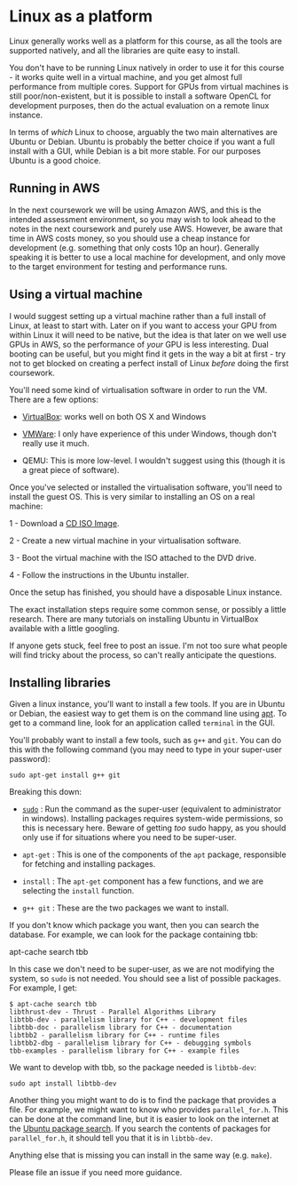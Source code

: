 Linux as a platform
===================

Linux generally works well as a platform for this course,
as all the tools are supported natively, and all the libraries
are quite easy to install.

You don't have to be running Linux natively in order to use
it for this course - it works quite well in a virtual machine,
and you get almost full performance from multiple cores.
Support for GPUs from virtual machines is still poor/non-existent,
but it is possible to install a software OpenCL for development purposes,
then do the actual evaluation on a remote linux instance.

In terms of _which_ Linux to choose, arguably the two main
alternatives are Ubuntu or Debian. Ubuntu is probably the
better choice if you want a full install with a GUI, while
Debian is a bit more stable. For our purposes Ubuntu is
a good choice.

Running in AWS
--------------

In the next coursework we will be using Amazon AWS, and this
is the intended assessment environment, so you may wish to
look ahead to the notes in the next coursework and purely
use AWS. However, be aware that time in AWS costs money,
so you should use a cheap instance for development (e.g.
something that only costs 10p an hour). Generally speaking it is
better to use a local machine for development, and only move to
the target environment for testing and performance runs.

Using a virtual machine
----------------------------

I would suggest setting up a virtual machine rather than
a full install of Linux, at least to start with. Later on
if you want to access your GPU from within Linux it will
need to be native, but the idea is that later on we well
use GPUs in AWS, so the performance of _your_ GPU is less
interesting. Dual booting can be useful, but you might find
it gets in the way a bit at first - try not to get blocked
on creating a perfect install of Linux _before_ doing the
first coursework.

You'll need some kind of virtualisation software in order
to run the VM. There are a few options:

- [VirtualBox](https://www.virtualbox.org/wiki/Downloads): works well on both OS X and Windows

- [VMWare](http://www.vmware.com/products/player/playerpro-evaluation.html):
  I only have experience of this under Windows, though don't really use
  it much.

- QEMU: This is more low-level. I wouldn't suggest using this
  (though it is a great piece of software).

Once you've selected or installed the virtualisation software,
you'll need to install the guest OS. This is very similar
to installing an OS on a real machine:

1 - Download a [CD ISO Image](https://www.ubuntu.com/download/desktop).

2 - Create a new virtual machine in your virtualisation software.

3 - Boot the virtual machine with the ISO attached to the DVD drive.

4 - Follow the instructions in the Ubuntu installer.

Once the setup has finished, you should have a disposable Linux instance.

The exact installation steps require some common sense, or possibly
a little research. There are many tutorials on installing Ubuntu
in VirtualBox available with a little googling.

If anyone gets stuck, feel free to post an issue. I'm not too sure
what people will find tricky about the process, so can't really
anticipate the questions.

Installing libraries
--------------------

Given a linux instance, you'll want to install a few tools. If you are
in Ubuntu or Debian, the easiest way to get them is on the command
line using [apt](https://en.wikipedia.org/wiki/Advanced_Packaging_Tool).
To get to a command line, look for an application called `terminal` in
the GUI.

You'll probably want to install a few tools, such as `g++` and `git`. You
can do this with the following command (you may need to type in your super-user
password):

    sudo apt-get install g++ git

Breaking this down:

  - [`sudo`](https://www.xkcd.com/149/) : Run the command as the super-user (equivalent
    to administrator in windows). Installing packages requires system-wide permissions,
    so this is necessary here. Beware of getting _too_ sudo happy, as you should only
    use if for situations where you need to be super-user.

  - `apt-get` : This is one of the components of the `apt` package, responsible for
    fetching and installing packages.

  - `install` : The `apt-get` component has a few functions, and we are selecting the
    `install` function.

  - `g++ git` : These are the two packages we want to install.

If you don't know which package you want, then you can search the database. For
example, we can look for the package containing tbb:

   apt-cache search tbb

In this case we don't need to be super-user, as we are not modifying the system,
so `sudo` is not needed. You should see a list of possible packages. For example,
I get:

    $ apt-cache search tbb
    libthrust-dev - Thrust - Parallel Algorithms Library
    libtbb-dev - parallelism library for C++ - development files
    libtbb-doc - parallelism library for C++ - documentation
    libtbb2 - parallelism library for C++ - runtime files
    libtbb2-dbg - parallelism library for C++ - debugging symbols
    tbb-examples - parallelism library for C++ - example files

We want to develop with tbb, so the package needed is `libtbb-dev`:

    sudo apt install libtbb-dev

Another thing you might want to do is to find the package that provides
a file. For example, we might want to know who provides `parallel_for.h`.
This can be done at the command line, but it is easier to look on the
internet at the [Ubuntu package search](http://packages.ubuntu.com/). If
you search the contents of packages for `parallel_for.h`, it should
tell you that it is in `libtbb-dev`.

Anything else that is missing you can install in the same way (e.g. `make`).

Please file an issue if you need more guidance.


